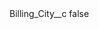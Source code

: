 <?xml version="1.0" encoding="UTF-8"?>
<CustomMetadata xmlns="http://soap.sforce.com/2006/04/metadata">
    <label>Billing_City__c</label>
    <protected>false</protected>
</CustomMetadata>
